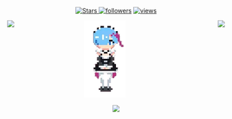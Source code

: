 
<p align="center">
  <a href="https://github.com/Juanx65?tab=repositories&sort=stargazers">
    <img alt="Stars" src="https://custom-icon-badges.demolab.com/github/stars/Juanx65?color=55960c&style=flat-round&labelColor=488207&logo=star"/>
  <a href="https://github.com/Juanx65?tab=followers">
    <img alt="followers" title="Follow me on Github" src="https://custom-icon-badges.demolab.com/github/followers/Juanx65?color=236ad3&labelColor=1155ba&style=flat-round&logo=person-add&label=Follow&logoColor=white"/></a>
  <a href="https://github.com/Juanx65/Simple-View-Counter">
    <img alt="views" title="GitHub profile views" src="https://komarev.com/ghpvc/?username=Juanx65&label=Profile%20views&color=0e75b6&labelColor=0e75b6&style=flat"/></a>
</p>

<p align='center'>
  <a > <img align='left' src="https://github-readme-stats.vercel.app/api?username=Juanx65&count_private=true&show_icons=true&theme=transparent&hide_border=true&hide_rank=true"/> <a>
  <a align='center' > <img src="waifu-transparente.gif"/> &nbsp&nbsp&nbsp&nbsp&nbsp&nbsp&nbsp&nbsp&nbsp&nbsp&nbsp&nbsp <a>
  <a > <img align='right' src="https://github-readme-stats.vercel.app/api/top-langs/?username=Juanx65&layout=compact&theme=transparent&hide_border=true"/> <a>
</p>
    
<p align='center'> <a> <img src="https://github-readme-streak-stats.herokuapp.com/?user=Juanx65&theme=transparent&border=61dafb&hide_border=true"/> <a>
